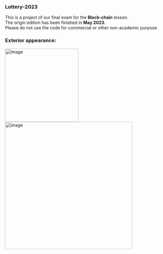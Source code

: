 ### Lottery-2023
This is a project of our final exam for the **Block-chain** lesson.   
The origin edition has been finished in **May 2023**.  
Please do not use the code for commercial or other non-academic purpose.  

### Exterior appearance:  
<img width="240" alt="image" src="https://github.com/SIRBabbage/Lottery-block-chain/assets/113416659/87861757-e0a1-4a00-9845-6a732015d900">  
<img width="417" alt="image" src="https://github.com/SIRBabbage/Lottery-block-chain/assets/113416659/df07e9de-bb77-44c9-bf9b-86ae065c7698">  
